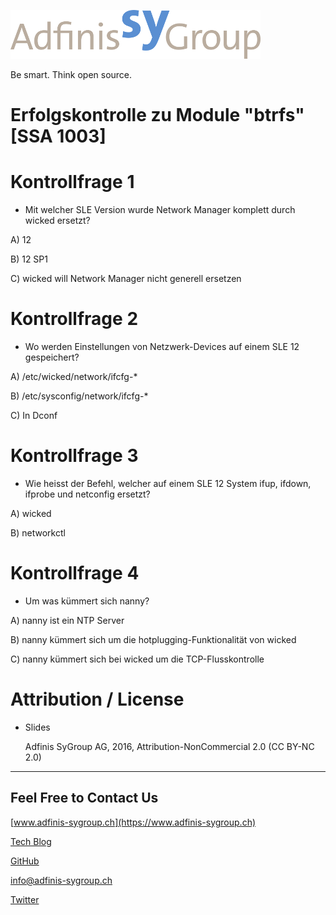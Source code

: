 ![](pics/adfinis_sygroup_logo.png)

Be smart. Think open source.

# Erfolgskontrolle zu Module "btrfs" [SSA 1003]

# Kontrollfrage 1

* Mit welcher SLE Version wurde Network Manager komplett durch wicked ersetzt?

A) 12

B) 12 SP1

C) wicked will Network Manager nicht generell ersetzen

# Kontrollfrage 2

* Wo werden Einstellungen von Netzwerk-Devices auf einem SLE 12 gespeichert?

A) /etc/wicked/network/ifcfg-*

B) /etc/sysconfig/network/ifcfg-*

C) In Dconf

# Kontrollfrage 3

* Wie heisst der Befehl, welcher auf einem SLE 12 System ifup, ifdown, ifprobe und netconfig ersetzt?

A) wicked

B) networkctl

# Kontrollfrage 4

* Um was kümmert sich nanny?

A) nanny ist ein NTP Server

B) nanny kümmert sich um die hotplugging-Funktionalität von wicked

C) nanny kümmert sich bei wicked um die TCP-Flusskontrolle

# Attribution / License

* Slides

  Adfinis SyGroup AG, 2016, Attribution-NonCommercial 2.0 (CC BY-NC 2.0)

---

## Feel Free to Contact Us

[www.adfinis-sygroup.ch](https://www.adfinis-sygroup.ch)

[Tech Blog](https://www.adfinis-sygroup.ch/blog)

[GitHub](https://github.com/adfinis-sygroup)

<info@adfinis-sygroup.ch>

[Twitter](https://twitter.com/adfinissygroup)
